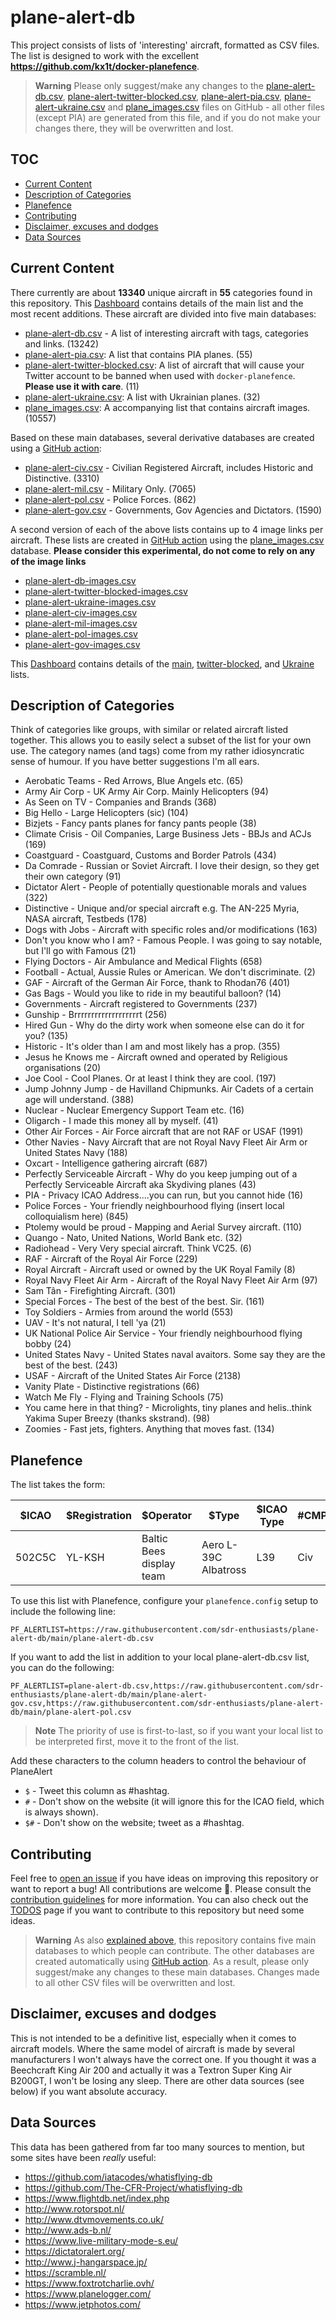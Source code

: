 # plane-alert-db <!-- omit in toc -->

This project consists of lists of 'interesting' aircraft, formatted as CSV files. The list is designed to work with the excellent **<https://github.com/kx1t/docker-planefence>**.

> **Warning**
> Please only suggest/make any changes to the [plane-alert-db.csv](plane-alert-db.csv), [plane-alert-twitter-blocked.csv](plane-alert-twitter-blocked.csv), [plane-alert-pia.csv](plane-alert-pia.csv), [plane-alert-ukraine.csv](plane-alert-ukraine.csv) and [plane_images.csv](plane_images.csv) files on GitHub - all other files (except PIA) are generated from this file, and if you do not make your changes there, they will be overwritten and lost.

## TOC <!-- omit in toc -->

-   [Current Content](#current-content)
-   [Description of Categories](#description-of-categories)
-   [Planefence](#planefence)
-   [Contributing](#contributing)
-   [Disclaimer, excuses and dodges](#disclaimer-excuses-and-dodges)
-   [Data Sources](#data-sources)

## Current Content

There currently are about **13340** unique aircraft in **55** categories found in this repository. This [Dashboard](https://lookerstudio.google.com/reporting/46ff4328-09d3-4e65-ab5a-bd2ba27a18fd/page/4taCC) contains details of the main list and the most recent additions.
These aircraft are divided into five main databases:

-   [plane-alert-db.csv](plane-alert-db.csv) - A list of interesting aircraft with tags, categories and links. (13242)
-   [plane-alert-pia.csv](plane-alert-pia.csv): A list that contains PIA planes. (55)
-   [plane-alert-twitter-blocked.csv](plane-alert-twitter-blocked.csv): A list of aircraft that will cause your Twitter account to be banned when used with `docker-planefence`. **Please use it with care**. (11)
-   [plane-alert-ukraine.csv](plane-alert-ukraine.csv): A list with Ukrainian planes. (32)
-   [plane_images.csv](plane_images.csv): A accompanying list that contains aircraft images. (10557)

Based on these main databases, several derivative databases are created using a [GitHub action](https://github.com/sdr-enthusiasts/plane-alert-db/actions/workflows/create_db_derivatives.yaml):

-   [plane-alert-civ.csv](plane-alert-civ.csv) - Civilian Registered Aircraft, includes Historic and Distinctive. (3310)
-   [plane-alert-mil.csv](plane-alert-mil.csv) - Military Only. (7065)
-   [plane-alert-pol.csv](plane-alert-pol.csv) - Police Forces. (862)
-   [plane-alert-gov.csv](plane-alert-gov.csv) - Governments, Gov Agencies and Dictators. (1590)

A second version of each of the above lists contains up to 4 image links per aircraft. These lists are created in [GitHub action](https://github.com/sdr-enthusiasts/plane-alert-db/actions/workflows/create_db_derivatives.yaml) using the [plane_images.csv](plane_images.csv) database. **Please consider this experimental, do not come to rely on any of the image links**

-   [plane-alert-db-images.csv](plane-alert-db-images.csv)
-   [plane-alert-twitter-blocked-images.csv](plane-alert-twitter-blocked.csv)
-   [plane-alert-ukraine-images.csv](plane-alert-ukraine.csv)
-   [plane-alert-civ-images.csv](plane-alert-civ-images.csv)
-   [plane-alert-mil-images.csv](plane-alert-mil-images.csv)
-   [plane-alert-pol-images.csv](plane-alert-pol-images.csv)
-   [plane-alert-gov-images.csv](plane-alert-gov-images.csv)

This [Dashboard](https://lookerstudio.google.com/reporting/46ff4328-09d3-4e65-ab5a-bd2ba27a18fd) contains details of the [main](https://github.com/sdr-enthusiasts/plane-alert-db/blob/main/plane-alert-db.csv), [twitter-blocked](https://github.com/sdr-enthusiasts/plane-alert-db/blob/main/plane-alert-twitter-blocked.csv), and [Ukraine](https://github.com/sdr-enthusiasts/plane-alert-db/blob/main/plane-alert-ukraine.csv) lists.

## Description of Categories

Think of categories like groups, with similar or related aircraft listed together. This allows you to easily select a subset of the list for your own use. The category names (and tags) come from my rather idiosyncratic sense of humour. If you have better suggestions I'm all ears.

-   Aerobatic Teams - Red Arrows, Blue Angels etc. (65)
-   Army Air Corp - UK Army Air Corp. Mainly Helicopters (94)
-   As Seen on TV - Companies and Brands (368)
-   Big Hello - Large Helicopters (sic) (104)
-   Bizjets - Fancy pants planes for fancy pants people (38)
-   Climate Crisis - Oil Companies, Large Business Jets - BBJs and ACJs (169)
-   Coastguard - Coastguard, Customs and Border Patrols (434)
-   Da Comrade - Russian or Soviet Aircraft. I love their design, so they get their own category (91)
-   Dictator Alert - People of potentially questionable morals and values (322)
-   Distinctive - Unique and/or special aircraft e.g. The AN-225 Myria, NASA aircraft, Testbeds (178)
-   Dogs with Jobs - Aircraft with specific roles and/or modifications (163)
-   Don't you know who I am? - Famous People. I was going to say notable, but I'll go with Famous (21)
-   Flying Doctors - Air Ambulance and Medical Flights (658)
-   Football - Actual, Aussie Rules or American. We don't discriminate. (2)
-   GAF - Aircraft of the German Air Force, thank to Rhodan76 (401)
-   Gas Bags - Would you like to ride in my beautiful balloon? (14)
-   Governments - Aircraft registered to Governments (237)
-   Gunship - Brrrrrrrrrrrrrrrrrrrt (256)
-   Hired Gun - Why do the dirty work when someone else can do it for you? (135)
-   Historic - It's older than I am and most likely has a prop. (355)
-   Jesus he Knows me - Aircraft owned and operated by Religious organisations (20)
-   Joe Cool - Cool Planes. Or at least I think they are cool. (197)
-   Jump Johnny Jump - de Havilland Chipmunks. Air Cadets of a certain age will understand. (388)
-   Nuclear - Nuclear Emergency Support Team etc. (16)
-   Oligarch - I made this money all by myself. (41)
-   Other Air Forces - Air Force aircraft that are not RAF or USAF (1991)
-   Other Navies - Navy Aircraft that are not Royal Navy Fleet Air Arm or United States Navy (188)
-   Oxcart - Intelligence gathering aircraft (687)
-   Perfectly Serviceable Aircraft - Why do you keep jumping out of a Perfectly Serviceable Aircraft aka Skydiving planes (43)
-   PIA - Privacy ICAO Address....you can run, but you cannot hide (16)
-   Police Forces - Your friendly neighbourhood flying (insert local colloquialism here) (845)
-   Ptolemy would be proud - Mapping and Aerial Survey aircraft. (110)
-   Quango - Nato, United Nations, World Bank etc. (32)
-   Radiohead - Very Very special aircraft. Think VC25. (6)
-   RAF - Aircraft of the Royal Air Force (229)
-   Royal Aircraft - Aircraft used or owned by the UK Royal Family (8)
-   Royal Navy Fleet Air Arm - Aircraft of the Royal Navy Fleet Air Arm (97)
-   Sam Tân - Firefighting Aircraft. (301)
-   Special Forces - The best of the best of the best. Sir. (161)
-   Toy Soldiers - Armies from around the world (553)
-   UAV - It's not natural, I tell 'ya (21)
-   UK National Police Air Service - Your friendly neighbourhood flying bobby (24)
-   United States Navy - United States naval avaitors. Some say they are the best of the best. (243)
-   USAF - Aircraft of the United States Air Force (2138)
-   Vanity Plate - Distinctive registrations (66)
-   Watch Me Fly - Flying and Training Schools (75)
-   You came here in that thing? - Microlights, tiny planes and helis..think Yakima Super Breezy (thanks skstrand). (98)
-   Zoomies - Fast jets, fighters. Anything that moves fast. (134)

## Planefence

The list takes the form:

| $ICAO  | $Registration | $Operator                | $Type                | $ICAO Type | #CMPG | $Tag 1           | $#Tag 2      | $#Tag 3    | Category        | $#Link                                               |
| ------ | ------------- | ------------------------ | -------------------- | ---------- | ----- | ---------------- | ------------ | ---------- | --------------- | ---------------------------------------------------- |
| 502C5C | YL-KSH        | Baltic Bees display team | Aero L-39C Albatross | L39        | Civ   | Do A Barrel Roll | Display Team | Aerobatics | Aerobatic Teams | <https://en.wikipedia.org/wiki/Baltic_Bees_Jet_Team> |

To use this list with Planefence, configure your `planefence.config` setup to include the following line:

```config
PF_ALERTLIST=https://raw.githubusercontent.com/sdr-enthusiasts/plane-alert-db/main/plane-alert-db.csv
```

If you want to add the list in addition to your local plane-alert-db.csv list, you can do the following:

```config
PF_ALERTLIST=plane-alert-db.csv,https://raw.githubusercontent.com/sdr-enthusiasts/plane-alert-db/main/plane-alert-gov.csv,https://raw.githubusercontent.com/sdr-enthusiasts/plane-alert-db/main/plane-alert-pol.csv
```

> **Note**
> The priority of use is first-to-last, so if you want your local list to be interpreted first, move it to the front of the list.

Add these characters to the column headers to control the behaviour of PlaneAlert

-   `$` - Tweet this column as #hashtag.
-   `#` - Don't show on the website (it will ignore this for the ICAO field, which is always shown).
-   `$#` - Don't show on the website; tweet as a #hashtag.

## Contributing

Feel free to [open an issue](https://github.com/sdr-enthusiasts/plane-alert-db/issues) if you have ideas on improving this repository or want to report a bug! All contributions are welcome 🚀. Please consult the [contribution guidelines](CONTRIBUTING.md) for more information. You can also check out the [TODOS](TODOS.md) page if you want to contribute to this repository but need some ideas.

> **Warning**
> As also [explained above](#current-content), this repository contains five main databases to which people can contribute. The other databases are created automatically using [GitHub action](https://github.com/sdr-enthusiasts/plane-alert-db/actions/workflows/create_db_derivatives.yaml). As a result, please only suggest/make any changes to these main databases. Changes made to all other CSV files will be overwritten and lost. 

## Disclaimer, excuses and dodges

This is not intended to be a definitive list, especially when it comes to aircraft models. Where the same model of aircraft is made by several manufacturers I won't always have the correct one. If you thought it was a Beechcraft King Air 200 and actually it was a Textron Super King Air B200GT, I won't be losing any sleep. There are other data sources (see below) if you want absolute accuracy.

## Data Sources

This data has been gathered from far too many sources to mention, but some sites have been _really_ useful:

-   <https://github.com/iatacodes/whatisflying-db>
-   <https://github.com/The-CFR-Project/whatisflying-db>
-   <https://www.flightdb.net/index.php>
-   <http://www.rotorspot.nl/>
-   <http://www.dtvmovements.co.uk/>
-   <http://www.ads-b.nl/>
-   <https://www.live-military-mode-s.eu/>
-   <https://dictatoralert.org/>
-   <http://www.j-hangarspace.jp/>
-   <https://scramble.nl/>
-   <https://www.foxtrotcharlie.ovh/>
-   <https://www.planelogger.com/>
-   <https://www.jetphotos.com/>
